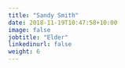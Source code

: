 ```yaml
---
title: "Sandy Smith"
date: 2018-11-19T10:47:58+10:00
image: false
jobtitle: "Elder"
linkedinurl: false
weight: 6
---
```


